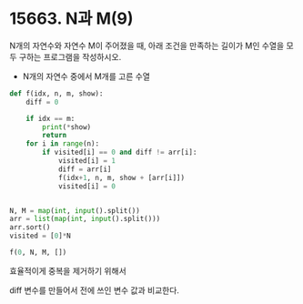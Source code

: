 # 15663. N과 M(9)

N개의 자연수와 자연수 M이 주어졌을 때, 아래 조건을 만족하는 길이가 M인 수열을 모두 구하는 프로그램을 작성하시오.

- N개의 자연수 중에서 M개를 고른 수열

```python
def f(idx, n, m, show):
    diff = 0

    if idx == m:
        print(*show)
        return
    for i in range(n):
        if visited[i] == 0 and diff != arr[i]:
            visited[i] = 1
            diff = arr[i]
            f(idx+1, n, m, show + [arr[i]])
            visited[i] = 0


N, M = map(int, input().split())
arr = list(map(int, input().split()))
arr.sort()
visited = [0]*N

f(0, N, M, [])
```

효율적이게 중복을 제거하기 위해서 

diff 변수를 만들어서 전에 쓰인 변수 값과 비교한다.